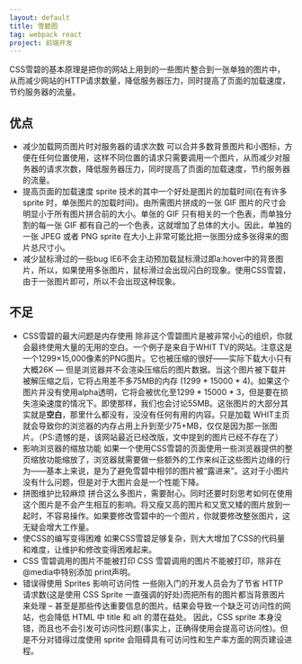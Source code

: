 ```yaml
---
layout: default
title: 雪碧图
tag: webpack react
project: 前端开发
---
```

CSS雪碧的基本原理是把你的网站上用到的一些图片整合到一张单独的图片中，从而减少网站的HTTP请求数量，降低服务器压力，同时提高了页面的加载速度，节约服务器的流量。

## 优点
* 减少加载网页图片时对服务器的请求次数
可以合并多数背景图片和小图标，方便在任何位置使用，这样不同位置的请求只需要调用一个图片，从而减少对服务器的请求次数，降低服务器压力，同时提高了页面的加载速度，节约服务器的流量。
* 提高页面的加载速度
sprite 技术的其中一个好处是图片的加载时间(在有许多 sprite 时，单张图片的加载时间)。由所需图片拼成的一张 GIF 图片的尺寸会明显小于所有图片拼合前的大小。单张的 GIF 只有相关的一个色表，而单独分割的每一张 GIF 都有自己的一个色表，这就增加了总体的大小。因此，单独的一张 JPEG 或者 PNG sprite 在大小上非常可能比把一张图分成多张得来的图片总尺寸小。
* 减少鼠标滑过的一些bug
IE6不会主动预加载鼠标滑过即a:hover中的背景图片，所以，如果使用多张图片，鼠标滑过会出现闪白的现象。使用CSS雪碧，由于一张图片即可，所以不会出现这种现象。

## 不足
* CSS雪碧的最大问题是内存使用
除非这个雪碧图片是被非常小心的组织，你就会最终使用大量的无用的空白。一个例子是来自于WHIT TV的网站。注意这是一个1299×15,000像素的PNG图片。它也被压缩的很好——实际下载大小只有大概26K — 但是浏览器并不会渲染压缩后的图片数据。当这个图片被下载并被解压缩之后，它将占用差不多75MB的内存 (1299 * 15000 * 4)。如果这个图片并没有使用alpha透明，它将会被优化至1299 * 15000 * 3，但是要在损失渲染速度的情况下。即使那样，我们也会讨论55MB。这张图片的大部分其实就是**空白**，那里什么都没有，没没有任何有用的内容。只是加载 WHIT主页 就会导致你的浏览器的内存占用上升到至少75+MB，仅仅是因为那一张图片。（PS:遗憾的是，该网站最近已经改版，文中提到的图片已经不存在了）
* 影响浏览器的缩放功能
如果一个使用CSS雪碧的页面使用一些浏览器提供的整页缩放功能缩放了，浏览器就需要做一些额外的工作来纠正这些图片边缘的行为——基本上来说，是为了避免雪碧中相邻的图片被“露进来”。这对于小图片没有什么问题，但是对于大图片会是一个性能下降。
* 拼图维护比较麻烦
拼合这么多图片，需要耐心。同时还要时刻思考如何在使用这个图片是不会产生相互的影响。将又瘦又高的图片和又宽又矮的图片放到一起时，不容易操作。如果要修改雪碧中的一个图片，你就要修改整张图片，这无疑会增大工作量。
* 使CSS的编写变得困难
如果CSS雪碧足够复杂，则大大增加了CSS的代码量和难度，让维护和修改变得困难起来。
* CSS 雪碧调用的图片不能被打印
CSS 雪碧调用的图片不能被打印，除非在@media中特别添加 print声明。
* 错误得使用 Sprites 影响可访问性
一些刚入门的开发人员会为了节省 HTTP 请求数(这是使用 CSS Sprite 一直强调的好处)而把所有的图片都当背景图片来处理 – 甚至是那些传达重要信息的图片。结果会导致一个缺乏可访问性的网站，也会降低 HTML 中 title 和 alt 的潜在益处。
因此，CSS sprite 本身没错，而且也不会引发可访问性问题(事实上，正确得使用会提高可访问性)。但是不分对错得过度使用 sprite 会阻碍具有可访问性和生产率方面的网页建设进程。
